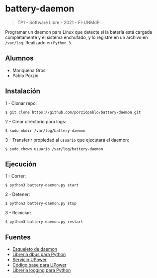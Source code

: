 # battery-daemon
> TP1 - Software Libre - 2021 - FI-UNMdP

Programar un daemon para Linux que detecte si la batería está cargada completamente y el sistema enchufado, y lo registre en un archivo en `/var/log`. Realizado en `Python 3`.

## Alumnos 
  - Mariquena Gros
  - Pablo Porzio


## Instalación

1 - Clonar repo:

```
$ git clone https://github.com/porziopablo/battery-daemon.git
```

2 - Crear directorio para logs:

```
$ sudo mkdir /var/log/battery-daemon
```

3 - Transferir propiedad al `usuario` que ejecutará el daemon:

```
$ sudo chown usuario /var/log/battery-daemon
```

## Ejecución

1 - Correr: 

```
$ python3 battery-daemon.py start
```

2 - Detener: 

```
$ python3 battery-daemon.py stop
```


3 - Reiniciar:

```
$ python3 battery-daemon.py restart
```

## Fuentes

- [Esqueleto de daemon](https://www.jejik.com/articles/2007/02/a_simple_unix_linux_daemon_in_python/)
- [Librería dbus para Python](https://dbus.freedesktop.org/doc/dbus-python/tutorial.html)
- [Servicio UPower](https://upower.freedesktop.org/docs/Device.html)
- [Código base para UPower](https://gist.github.com/kjmkznr/1343846)
- [Librería logging para Python](https://docs.python.org/3/howto/logging.html)
